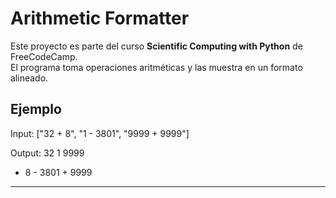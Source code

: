 # Arithmetic Formatter

Este proyecto es parte del curso **Scientific Computing with Python** de FreeCodeCamp.  
El programa toma operaciones aritméticas y las muestra en un formato alineado.

## Ejemplo
Input:
["32 + 8", "1 - 3801", "9999 + 9999"]

Output:
   32      1      9999
+   8  - 3801  + 9999
----  ------  ------
